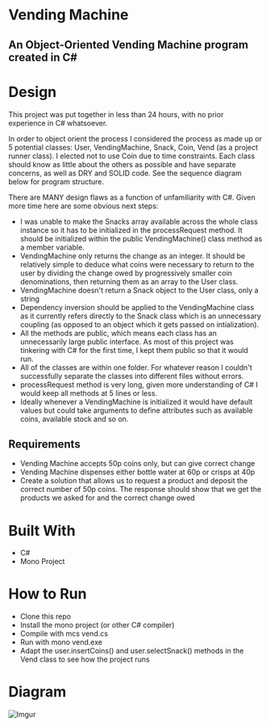 # Vending Machine

## An Object-Oriented Vending Machine program created in C#

# Design
This project was put together in less than 24 hours, with no prior experience in C# whatsoever.

In order to object orient the process I considered the process as made up or 5 potential classes: User, VendingMachine, Snack, Coin, Vend (as a project runner class). I elected not to use Coin due to time constraints.
Each class should know as little about the others as possible and have separate concerns, as well as DRY and SOLID code.
See the sequence diagram below for program structure.

There are MANY design flaws as a function of unfamiliarity with C#. Given more time here are some obvious next steps:
- I was unable to make the Snacks array available across the whole class instance so it has to be initialized in the processRequest method. It should be initialized within the public VendingMachine() class method as a member variable.
- VendingMachine only returns the change as an integer. It should be relatively simple to deduce what coins were necessary to return to the user by dividing the change owed by progressively smaller coin denominations, then returning them as an array to the User class.
- VendingMachine doesn't return a Snack object to the User class, only a string
- Dependency inversion should be applied to the VendingMachine class as it currently refers directly to the Snack class which is an unnecessary coupling (as opposed to an object which it gets passed on intialization).
- All the methods are public, which means each class has an unnecessarily large public interface. As most of this project was tinkering with C# for the first time, I kept them public so that it would run.
- All of the classes are within one folder. For whatever reason I couldn't successfully separate the classes into different files without errors.
- processRequest method is very long, given more understanding of C# I would keep all methods at 5 lines or less.
- Ideally whenever a VendingMachine is initialized it would have default values but could take arguments to define attributes such as available coins, available stock and so on.


## Requirements
- Vending Machine accepts 50p coins only, but can give correct change
- Vending Machine dispenses either bottle water at 60p or crisps at 40p
- Create a solution that allows us to request a product and deposit the correct number of 50p coins. The response should show that we get the products we asked for and the correct change owed

# Built With
- C#
- Mono Project

# How to Run
- Clone this repo
- Install the mono project (or other C# compiler)
- Compile with mcs vend.cs
- Run with mono vend.exe
- Adapt the user.insertCoins() and user.selectSnack() methods in the Vend class to see how the project runs

# Diagram

![Imgur](http://i.imgur.com/KX7KOc1.png)
